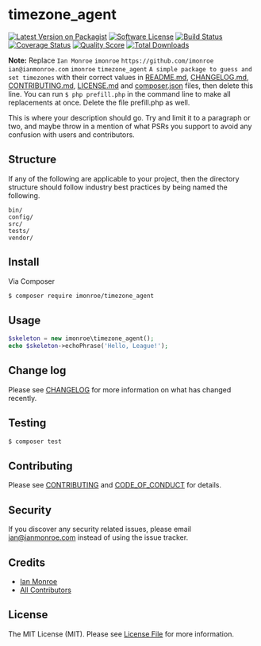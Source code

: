 # timezone_agent

[![Latest Version on Packagist][ico-version]][link-packagist]
[![Software License][ico-license]](LICENSE.md)
[![Build Status][ico-travis]][link-travis]
[![Coverage Status][ico-scrutinizer]][link-scrutinizer]
[![Quality Score][ico-code-quality]][link-code-quality]
[![Total Downloads][ico-downloads]][link-downloads]

**Note:** Replace ```Ian Monroe``` ```imonroe``` ```https://github.com/imonroe``` ```ian@ianmonroe.com``` ```imonroe``` ```timezone_agent``` ```A simple package to guess and set timezones``` with their correct values in [README.md](README.md), [CHANGELOG.md](CHANGELOG.md), [CONTRIBUTING.md](CONTRIBUTING.md), [LICENSE.md](LICENSE.md) and [composer.json](composer.json) files, then delete this line. You can run `$ php prefill.php` in the command line to make all replacements at once. Delete the file prefill.php as well.

This is where your description should go. Try and limit it to a paragraph or two, and maybe throw in a mention of what
PSRs you support to avoid any confusion with users and contributors.

## Structure

If any of the following are applicable to your project, then the directory structure should follow industry best practices by being named the following.

```
bin/        
config/
src/
tests/
vendor/
```


## Install

Via Composer

``` bash
$ composer require imonroe/timezone_agent
```

## Usage

``` php
$skeleton = new imonroe\timezone_agent();
echo $skeleton->echoPhrase('Hello, League!');
```

## Change log

Please see [CHANGELOG](CHANGELOG.md) for more information on what has changed recently.

## Testing

``` bash
$ composer test
```

## Contributing

Please see [CONTRIBUTING](CONTRIBUTING.md) and [CODE_OF_CONDUCT](CODE_OF_CONDUCT.md) for details.

## Security

If you discover any security related issues, please email ian@ianmonroe.com instead of using the issue tracker.

## Credits

- [Ian Monroe][link-author]
- [All Contributors][link-contributors]

## License

The MIT License (MIT). Please see [License File](LICENSE.md) for more information.

[ico-version]: https://img.shields.io/packagist/v/imonroe/timezone_agent.svg?style=flat-square
[ico-license]: https://img.shields.io/badge/license-MIT-brightgreen.svg?style=flat-square
[ico-travis]: https://img.shields.io/travis/imonroe/timezone_agent/master.svg?style=flat-square
[ico-scrutinizer]: https://img.shields.io/scrutinizer/coverage/g/imonroe/timezone_agent.svg?style=flat-square
[ico-code-quality]: https://img.shields.io/scrutinizer/g/imonroe/timezone_agent.svg?style=flat-square
[ico-downloads]: https://img.shields.io/packagist/dt/imonroe/timezone_agent.svg?style=flat-square

[link-packagist]: https://packagist.org/packages/imonroe/timezone_agent
[link-travis]: https://travis-ci.org/imonroe/timezone_agent
[link-scrutinizer]: https://scrutinizer-ci.com/g/imonroe/timezone_agent/code-structure
[link-code-quality]: https://scrutinizer-ci.com/g/imonroe/timezone_agent
[link-downloads]: https://packagist.org/packages/imonroe/timezone_agent
[link-author]: https://github.com/imonroe
[link-contributors]: ../../contributors
